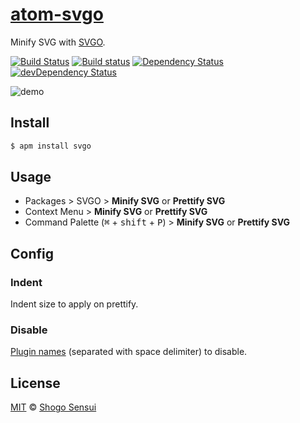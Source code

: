 # [atom-svgo](https://atom.io/packages/svgo)

Minify SVG with [SVGO](http://github.com/svg/svgo).

[![Build Status](https://travis-ci.org/1000ch/atom-svgo.svg?branch=master)](https://travis-ci.org/1000ch/atom-svgo)
[![Build status](https://ci.appveyor.com/api/projects/status/5nwje50xtlplpbxd?svg=true)](https://ci.appveyor.com/project/1000ch/atom-svgo)
[![Dependency Status](https://david-dm.org/1000ch/atom-svgo.svg)](https://david-dm.org/1000ch/atom-svgo)
[![devDependency Status](https://david-dm.org/1000ch/atom-svgo/dev-status.svg)](https://david-dm.org/1000ch/atom-svgo?type=dev)

![demo](https://cloud.githubusercontent.com/assets/1800018/24584828/d347d8ce-17b5-11e7-9e40-51056e324673.gif)

## Install

```bash
$ apm install svgo
```

## Usage

- Packages > SVGO > **Minify SVG** or **Prettify SVG**
- Context Menu > **Minify SVG** or **Prettify SVG**
- Command Palette (<kbd>⌘</kbd> + <kbd>shift</kbd> + <kbd>P</kbd>) > **Minify SVG** or **Prettify SVG**

## Config

### Indent

Indent size to apply on prettify.

### Disable

[Plugin names](https://github.com/svg/svgo#what-it-can-do) (separated with space delimiter) to disable.

## License

[MIT](https://1000ch.mit-license.org) © [Shogo Sensui](https://github.com/1000ch)
